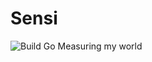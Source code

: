 # Sensi
![Build Go](https://github.com/Polygens/Sensi/workflows/Build%20Go/badge.svg)
Measuring my world
